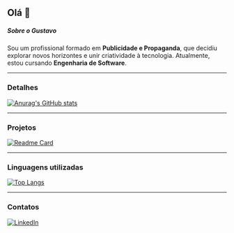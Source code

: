## Olá 👋

##### Sobre o Gustavo  
Sou um profissional formado em **Publicidade e Propaganda**, que decidiu explorar novos horizontes e unir criatividade à tecnologia. Atualmente, estou cursando **Engenharia de Software**.

---

### Detalhes  
[![Anurag's GitHub stats](https://github-readme-stats.vercel.app/api?username=gustavobrandaoo&show_icons=true&theme=dark)](https://github.com/anuraghazra/github-readme-stats)

---

### Projetos  
[![Readme Card](https://github-readme-stats.vercel.app/api/pin/?username=gustavobrandaoo&repo=variavel&theme=dark)](https://github.com/anuraghazra/github-readme-stats)

---

### Linguagens utilizadas  
[![Top Langs](https://github-readme-stats.vercel.app/api/top-langs/?username=gustavobrandaoo&layout=compact)](https://github.com/anuraghazra/github-readme-stats)

---

### Contatos  
[![LinkedIn](https://img.shields.io/badge/LinkedIn-0077B5?style=for-the-badge&logo=linkedin&logoColor=white)](https://www.linkedin.com/in/gustavobrandaoo/)
